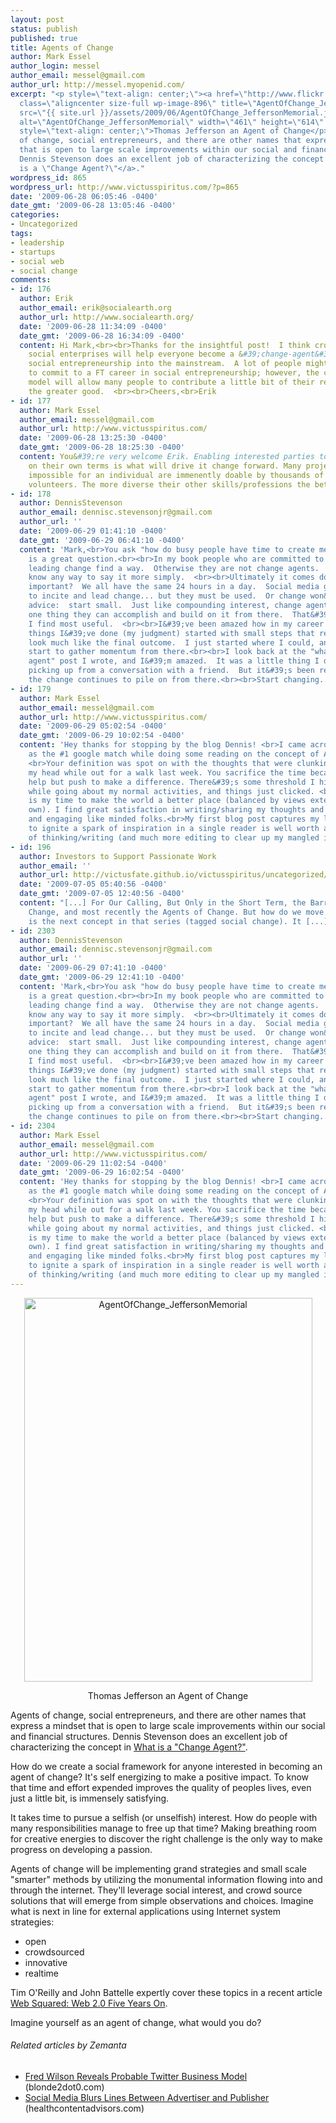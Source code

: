 ```yaml
---
layout: post
status: publish
published: true
title: Agents of Change
author: Mark Essel
author_login: messel
author_email: messel@gmail.com
author_url: http://messel.myopenid.com/
excerpt: "<p style=\"text-align: center;\"><a href=\"http://www.flickr.com/photos/nostri-imago/\"><img
  class=\"aligncenter size-full wp-image-896\" title=\"AgentOfChange_JeffersonMemorial\"
  src=\"{{ site.url }}/assets/2009/06/AgentOfChange_JeffersonMemorial.jpg\"
  alt=\"AgentOfChange_JeffersonMemorial\" width=\"461\" height=\"614\" /></a></p>\r\n<p
  style=\"text-align: center;\">Thomas Jefferson an Agent of Change</p>\r\n\r\nAgents
  of change, social entrepreneurs, and there are other names that express a mindset
  that is open to large scale improvements within our social and financial structures.
  Dennis Stevenson does an excellent job of characterizing the concept in <a href=\"http://it.toolbox.com/blogs/original-thinking/what-is-a-change-agent-23764\">What
  is a \"Change Agent?\"</a>."
wordpress_id: 865
wordpress_url: http://www.victusspiritus.com/?p=865
date: '2009-06-28 06:05:46 -0400'
date_gmt: '2009-06-28 13:05:46 -0400'
categories:
- Uncategorized
tags:
- leadership
- startups
- social web
- social change
comments:
- id: 176
  author: Erik
  author_email: erik@socialearth.org
  author_url: http://www.socialearth.org/
  date: '2009-06-28 11:34:09 -0400'
  date_gmt: '2009-06-28 16:34:09 -0400'
  content: Hi Mark,<br><br>Thanks for the insightful post!  I think crowd-sourcing
    social enterprises will help everyone become a &#39;change-agent&#39; and bring
    social entrepreneurship into the mainstream.  A lot of people might not be able
    to commit to a FT career in social entrepreneurship; however, the crowd-sourced
    model will allow many people to contribute a little bit of their resources to
    the greater good.  <br><br>Cheers,<br>Erik
- id: 177
  author: Mark Essel
  author_email: messel@gmail.com
  author_url: http://www.victusspiritus.com/
  date: '2009-06-28 13:25:30 -0400'
  date_gmt: '2009-06-28 18:25:30 -0400'
  content: You&#39;re very welcome Erik. Enabling interested parties to contribute
    on their own terms is what will drive it change forward. Many projects that were
    impossible for an individual are immenently doable by thousands of enthusiastic
    volunteers. The more diverse their other skills/professions the better!
- id: 178
  author: DennisStevenson
  author_email: dennisc.stevensonjr@gmail.com
  author_url: ''
  date: '2009-06-29 01:41:10 -0400'
  date_gmt: '2009-06-29 06:41:10 -0400'
  content: 'Mark,<br>You ask "how do busy people have time to create meaningful change?"  This
    is a great question.<br><br>In my book people who are committed to change and
    leading change find a way.  Otherwise they are not change agents.  I don&#39;t
    know any way to say it more simply.  <br><br>Ultimately it comes down to priorities.  What&#39;s
    important?  We all have the same 24 hours in a day.  Social media gives us tools
    to incite and lead change... but they must be used.  Or change won&#39;t happen.<br><br>My
    advice:  start small.  Just like compounding interest, change agents begin with
    one thing they can accomplish and build on it from there.  That&#39;s a strategy
    I find most useful.  <br><br>I&#39;ve been amazed how in my career all the great
    things I&#39;ve done (my judgment) started with small steps that really didn&#39;t
    look much like the final outcome.  I just started where I could, and let my intentions
    start to gather momentum from there.<br><br>I look back at the "what is a change
    agent" post I wrote, and I&#39;m amazed.  It was a little thing I did one day,
    picking up from a conversation with a friend.  But it&#39;s been read many times...
    the change continues to pile on from there.<br><br>Start changing...'
- id: 179
  author: Mark Essel
  author_email: messel@gmail.com
  author_url: http://www.victusspiritus.com/
  date: '2009-06-29 05:02:54 -0400'
  date_gmt: '2009-06-29 10:02:54 -0400'
  content: 'Hey thanks for stopping by the blog Dennis! <br>I came across your post
    as the #1 google match while doing some reading on the concept of Agents of Change.
    <br>Your definition was spot on with the thoughts that were clunking around in
    my head while out for a walk last week. You sacrifice the time because you can&#39;t
    help but push to make a difference. There&#39;s some threshold I hit last year
    while going about my normal activities, and things just clicked. <br>This is it.<br>This
    is my time to make the world a better place (balanced by views external to my
    own). I find great satisfaction in writing/sharing my thoughts and interacting
    and engaging like minded folks.<br>My first blog post captures my long term plan,
    to ignite a spark of inspiration in a single reader is well worth all the hours
    of thinking/writing (and much more editing to clear up my mangled ideas).'
- id: 196
  author: Investors to Support Passionate Work
  author_email: ''
  author_url: http://victusfate.github.io/victusspiritus/uncategorized/2009/07/05/investors-to-support-passionate-work/
  date: '2009-07-05 05:40:56 -0400'
  date_gmt: '2009-07-05 12:40:56 -0400'
  content: "[...] For Our Calling, But Only in the Short Term, the Barriers to Social
    Change, and most recently the Agents of Change. But how do we move forward? This
    is the next concept in that series (tagged social change). It [...]"
- id: 2303
  author: DennisStevenson
  author_email: dennisc.stevensonjr@gmail.com
  author_url: ''
  date: '2009-06-29 07:41:10 -0400'
  date_gmt: '2009-06-29 12:41:10 -0400'
  content: 'Mark,<br>You ask "how do busy people have time to create meaningful change?"  This
    is a great question.<br><br>In my book people who are committed to change and
    leading change find a way.  Otherwise they are not change agents.  I don&#39;t
    know any way to say it more simply.  <br><br>Ultimately it comes down to priorities.  What&#39;s
    important?  We all have the same 24 hours in a day.  Social media gives us tools
    to incite and lead change... but they must be used.  Or change won&#39;t happen.<br><br>My
    advice:  start small.  Just like compounding interest, change agents begin with
    one thing they can accomplish and build on it from there.  That&#39;s a strategy
    I find most useful.  <br><br>I&#39;ve been amazed how in my career all the great
    things I&#39;ve done (my judgment) started with small steps that really didn&#39;t
    look much like the final outcome.  I just started where I could, and let my intentions
    start to gather momentum from there.<br><br>I look back at the "what is a change
    agent" post I wrote, and I&#39;m amazed.  It was a little thing I did one day,
    picking up from a conversation with a friend.  But it&#39;s been read many times...
    the change continues to pile on from there.<br><br>Start changing...'
- id: 2304
  author: Mark Essel
  author_email: messel@gmail.com
  author_url: http://www.victusspiritus.com/
  date: '2009-06-29 11:02:54 -0400'
  date_gmt: '2009-06-29 16:02:54 -0400'
  content: 'Hey thanks for stopping by the blog Dennis! <br>I came across your post
    as the #1 google match while doing some reading on the concept of Agents of Change.
    <br>Your definition was spot on with the thoughts that were clunking around in
    my head while out for a walk last week. You sacrifice the time because you can&#39;t
    help but push to make a difference. There&#39;s some threshold I hit last year
    while going about my normal activities, and things just clicked. <br>This is it.<br>This
    is my time to make the world a better place (balanced by views external to my
    own). I find great satisfaction in writing/sharing my thoughts and interacting
    and engaging like minded folks.<br>My first blog post captures my long term plan,
    to ignite a spark of inspiration in a single reader is well worth all the hours
    of thinking/writing (and much more editing to clear up my mangled ideas).'
---
```

<p style="text-align: center;"><a href="http://www.flickr.com/photos/nostri-imago/"><img class="aligncenter size-full wp-image-896" title="AgentOfChange_JeffersonMemorial" src="{{ site.url }}/assets/2009/06/AgentOfChange_JeffersonMemorial.jpg" alt="AgentOfChange_JeffersonMemorial" width="461" height="614" /></a></p>
<p style="text-align: center;">Thomas Jefferson an Agent of Change</p>
<p>Agents of change, social entrepreneurs, and there are other names that express a mindset that is open to large scale improvements within our social and financial structures. Dennis Stevenson does an excellent job of characterizing the concept in <a href="http://it.toolbox.com/blogs/original-thinking/what-is-a-change-agent-23764">What is a "Change Agent?"</a>.<a id="more"></a><a id="more-865"></a></p>
<p>How do we create a social framework for anyone interested in becoming an agent of change? It's self energizing to make a positive impact. To know that time and effort expended improves the quality of peoples lives, even just a little bit, is immensely satisfying.</p>
<p>It takes time to pursue a selfish (or unselfish) interest. How do people with many responsibilities manage to free up that time? Making breathing room for creative energies to discover the right challenge is the only way to make progress on developing a passion.</p>
<p>Agents of change will be implementing grand strategies and small scale "smarter" methods by utilizing the monumental information flowing into and through the internet. They'll leverage social interest, and crowd source solutions that will emerge from simple observations and choices. Imagine what is next in line for external applications using Internet system strategies:</p>
<ul>
<li>open</li>
<li>crowdsourced</li>
<li>innovative</li>
<li>realtime</li>
</ul>
<p>Tim O'Reilly and John Battelle expertly cover these topics in a recent article <a href="http://www.web2summit.com/web2009/public/schedule/detail/10194">Web Squared: Web 2.0 Five Years On</a>.</p>
<p>Imagine yourself as an agent of change, what would you do?</p>
<h6 class="zemanta-related-title" style="font-size: 1em;">Related articles by Zemanta</h6>
<ul class="zemanta-article-ul">
<li class="zemanta-article-ul-li"><a href="http://www.blonde2dot0.com/blog/2009/06/22/fred-wilson-reveals-probable-twitter-business-model/"> Fred Wilson Reveals Probable Twitter Business Model </a> (blonde2dot0.com)</li>
<li class="zemanta-article-ul-li"><a href="http://www.healthcontentadvisors.com/2009/05/05/social-media-blurs-lines-between-advertiser-and-publisher/"> Social Media Blurs Lines Between Advertiser and Publisher </a> (healthcontentadvisors.com)</li>
</ul>

